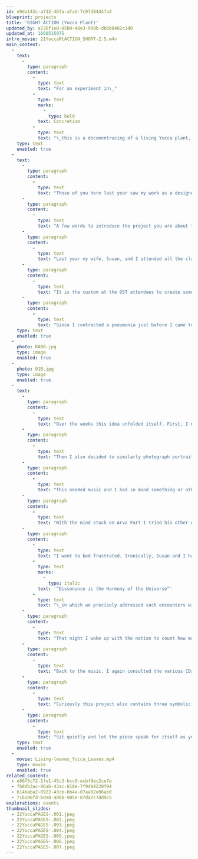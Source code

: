 ```yaml
---
id: e9da143c-a712-46fa-afad-7c97d84d4fa4
blueprint: projects
title: 'RIGHT ACTION (Yucca Plant)'
updated_by: a726f1e0-85b0-48e3-939b-db6b8482c1d0
updated_at: 1660515975
intro_movie: 21YuccaRtACTION_SHORT-2.5.m4v
main_content:
  -
    text:
      -
        type: paragraph
        content:
          -
            type: text
            text: "For an experiment in\_"
          -
            type: text
            marks:
              -
                type: bold
            text: Concretism
          -
            type: text
            text: "\_this is a documentracing of a living Yucca plant, in Ojai, CA.\_"
    type: text
    enabled: true
  -
    text:
      -
        type: paragraph
        content:
          -
            type: text
            text: "Those of you here last year saw my work as a designer/poet in the gallery outside this room.\_"
      -
        type: paragraph
        content:
          -
            type: text
            text: "A few words to introduce the project you are about to experience. If you listen carefully, the process I experienced to create this project is much like the unfolding process of life and its path we travel on.\_"
      -
        type: paragraph
        content:
          -
            type: text
            text: "Last year my wife, Susan, and I attended all the classes at the Ojai School of Theosophy.\_"
      -
        type: paragraph
        content:
          -
            type: text
            text: "It is the custom at the OST attendees to create some project that reflects on the subjects taught (by Joy Mills, on the Mahatma Letters) and to share that with the students and invited public at the end in an evening program.\LLike my colleagues, I had no idea what I would do.\_"
      -
        type: paragraph
        content:
          -
            type: text
            text: "Since I contracted a pneumonia just before I came to Ojai, I often sat near a large yucca plant next to the house I stayed in, and then soak up some of the California sun during our breaks.\LWhile doing this I started to become more and more aware of this enormous plant, being much bigger and taller than me.\LAnd as I sat there admiring it, we developed an interesting communion that became the impulse for an idea to relate the plant to the Mahatma letters – somehow.\_"
    type: text
    enabled: true
  -
    photo: RA00.jpg
    type: image
    enabled: true
  -
    photo: 01B.jpg
    type: image
    enabled: true
  -
    text:
      -
        type: paragraph
        content:
          -
            type: text
            text: "Over the weeks this idea unfolded itself. First, I decided to take pictures of the plant, on slide film,\Land to project these slides along with texts from the Mahatma letters. I decided to take a portrait of each leaf on the Yucca plant, making a single image of each leaf from a certain point of view. Also, I decided to approach this according to a simple spiral system, by photographing first the leaf at the lowest, ground-level, then moving to the next one by moving around the plant in a spiral, and from the lowest level to its highest.\_\_"
      -
        type: paragraph
        content:
          -
            type: text
            text: "Then I also decided to similarly photograph portraits of the leaves or pages from the book on the Mahatma letters, which were to juxtapose with the images from the yucca plant. To show these slides I decided to use a dissolve unit to make their transitions smooth and metamorphic, and got my daughter to send a dissolve unit from our school.\_\_"
      -
        type: paragraph
        content:
          -
            type: text
            text: "This needed music and I had in mind something or other by the composer Arvo Part – sort of classic yet contemporary. I bought two CDs at the local store, where I listened briefly to one piece that seemed just perfect. Its title was Litany, which is Christian, – not so appropriate for the Mahatma topic, but I thought it was sung in a foreign language and that no-one could understand the words anyway. Back at the house I played the whole thing, but my excitement turned into disappointment when I discovered that the words were in English and made a definite Christian reference.\_"
      -
        type: paragraph
        content:
          -
            type: text
            text: "With the mind stuck on Arvo Part I tried his other works but seemed right.\LEventually I gave up on him and searched for alternatives.\LNothing seemed right, and I was running out of time.\LOne piece by Schubert seemed good, but as soon as I heard it, I recognized it as the music from the tape I received that documented my favorite aunt’s funeral in Holland who passed away just a year before, . . . so I dismissed it.\_"
      -
        type: paragraph
        content:
          -
            type: text
            text: "I went to bed frustrated. Ironically, Susan and I had just given our lecture to the TS lodge entitled\L"
          -
            type: text
            marks:
              -
                type: italic
            text: '“Dissonance is the Harmony of the Universe”'
          -
            type: text
            text: "\_in which we precisely addressed such encounters with uncertainty, … so I reminded myself that this was the opportunity for the right thing to come forward, something creative and not one from my conditioned response – but only if kept an open mind!\_"
      -
        type: paragraph
        content:
          -
            type: text
            text: "That night I woke up with the notion to count how many leaves from the Yucca plant I had documented portraits of, since this plus the same number of slides from the book would determine the structure, and therefore the length of music. I got up and counted…to discover the amazing fact that there were 49 leaves on the plan!\LTheosophists especially recognize this number as the auspicious number mentioned in various references in the Mahatma letters and other theosophic writings, being 7 x 7, and referring among other things to the seven fields and levels of consciousness and their seven sub-fields respectively. The next day I simply put the images in the order of how I shot the plant, and the less structured slides I shot from the pages of letters and played it with the dissolve unit set on automatic with its timer for 6 seconds per slide. The whole performance was 13 minutes and about 19 seconds.\_"
      -
        type: paragraph
        content:
          -
            type: text
            text: "Back to the music. I again consulted the various CDs I had borrowed,\Land this happened to bring me back to the Schubert piece mentioned earlier,\Lthe Adagio from his String Quintet in C. Not only did none of the possible options come close to the timing, . . . the Schubert piece was exactly. . . 13 minutes and 19 seconds! So, I played the music with the slides, albeit somewhat reluctantly. This time, however, instead of the piece reminding me of my aunt’s funeral I recognized the music I had so often heard her play when she practiced her violin, which was a special and happy memory indeed. Clearly, this piece was the right music, in every way, as you will also experience!\_"
      -
        type: paragraph
        content:
          -
            type: text
            text: "Curiously this project also contains three symbolic qualities in the material used: Firsts, the 49 images from the Yucca plant that refer to our human nature in the physical, emotional and spiritual fields of consciousness. Secondly, the 49 slides of texts, words that reflect the mental world and the mind. And thirdly, the music, which forms a synthesis of 49 parts in time, and as “sound” it can represent the invisible field of the Spirit. We also know that the mind links the worlds of form and spirit.\_\_"
      -
        type: paragraph
        content:
          -
            type: text
            text: "Sit quietly and let the piece speak for itself as you experience its content on your own terms.\_"
    type: text
    enabled: true
  -
    movie: Living-leaves_Yucca_Leaves.mp4
    type: movie
    enabled: true
related_content:
  - e86f5c72-1fe1-45c3-bcc0-ecbf9ec2ce7e
  - fb8db3ac-96ab-43ac-818e-7f9494239f94
  - 614baba2-8922-43cb-bb4a-07aa02e06ab0
  - 71b196fd-bde8-4d6b-905e-87da7c7dd9c5
explorations: events
thumbnail_slides:
  - 22YuccaPAGES-.001.jpeg
  - 22YuccaPAGES-.002.jpeg
  - 22YuccaPAGES-.003.jpeg
  - 22YuccaPAGES-.004.jpeg
  - 22YuccaPAGES-.005.jpeg
  - 22YuccaPAGES-.006.jpeg
  - 22YuccaPAGES-.007.jpeg
---
```

